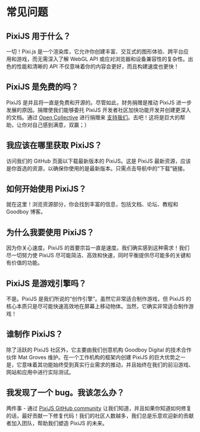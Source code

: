 # 常见问题

## PixiJS 用于什么？

一切！Pixi.js 是一个渲染库，它允许你创建丰富、交互式的图形体验、跨平台应用和游戏，而无需深入了解 WebGL API 或应对浏览器和设备兼容性的复杂性。出色的性能和清晰的 API 不仅意味着你的内容会更好，而且构建速度也更快！

## PixiJS 是免费的吗？

PixiJS 是并且将一直是免费和开源的。尽管如此，财务捐赠是推动 PixiJS 进一步发展的原因。捐赠使我们能够委托 PixiJS 开发者社区加快功能开发并创建更深入的文档。通过 [Open Collective](https://opencollective.com/pixijs) 进行捐赠来 [支持我们](https://opencollective.com/pixijs)。去吧！这将是巨大的帮助，让你对自己感到满意，双赢；）

## 我应该在哪里获取 PixiJS？

访问我们的 GitHub 页面以下载最新版本的 PixiJS。这是 PixiJS 最新资源，应该是你首选的资源，以确保你使用的是最新版本。只需点击导航中的“下载”链接。

## 如何开始使用 PixiJS？

就在这里！浏览资源部分，你会找到丰富的信息，包括文档、论坛、教程和 Goodboy 博客。

## 为什么我要使用 PixiJS？

因为你关心速度。PixiJS 的首要宗旨一直是速度。我们确实感到这种需求！我们尽一切努力使 PixiJS 尽可能简洁、高效和快速，同时平衡提供尽可能多的关键和有价值的功能。

## PixiJS 是游戏引擎吗？

不是。PixiJS 是我们所说的“创作引擎”。虽然它非常适合制作游戏，但 PixiJS 的核心本质只是尽可能快速高效地在屏幕上移动物体。当然，它确实非常适合制作游戏！

## 谁制作 PixiJS？

除了活跃的 PixiJS 社区外，它主要由我们创意机构 Goodboy Digital 的技术合作伙伴 Mat Groves 维护。在一个工作机构的框架内创建 PixiJS 的巨大优势之一是，它意味着其功能始终受到真实行业需求的推动，并且始终在我们的前沿游戏、网站和应用中进行实际测试。

## 我发现了一个 bug。我该怎么办？

两件事 - 通过 [PixiJS GitHub community](https://github.com/pixijs/pixijs/issues/new) 让我们知道，并且如果你知道如何修复的话，最好贡献一下修复代码！我们的社区人数越多，我们总是乐意欢迎新的贡献者加入团队，帮助我们塑造 PixiJS 的未来。
